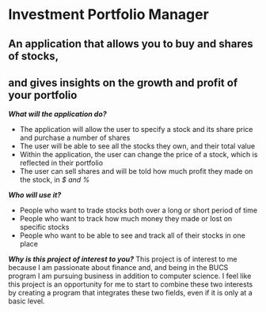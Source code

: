 # Investment Portfolio Manager

## An application that allows you to buy and shares of stocks,
## and gives insights on the growth and profit of your portfolio

***What will the application do?***
- The application will allow the user to specify a stock and its share price and purchase a number of shares
- The user will be able to see all the stocks they own, and their total value
- Within the application, the user can change the price of a stock, which is reflected in their portfolio 
- The user can sell shares and will be told how much profit they made on the stock, in *$ and %*

***Who will use it?***
- People who want to trade stocks both over a long or short period of time
- People who want to track how much money they made or lost on specific stocks
- People who want to be able to see and track all of their stocks in one place

***Why is this project of interest to you?***
This project is of interest to me because I am passionate about finance and, and being in the BUCS program I am 
pursuing business in addition to computer science. I feel like this project is an opportunity for me to start to 
combine these two interests by creating a program that integrates these two fields, even if it is only at a basic 
level.